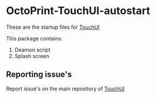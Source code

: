 # OctoPrint-TouchUI-autostart

These are the startup files for [TouchUI](https://github.com/BillyBlaze/OctoPrint-TouchUI)

This package contains:
 1. Deamon script
 1. Splash screen 
 
## Reporting issue's
 
Report issue's on the main repository of [TouchUI](https://github.com/BillyBlaze/OctoPrint-TouchUI)